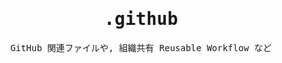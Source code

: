 <samp>
<h1 align="center">.github</h1>

<!-- Badge -->
<p align="center">
</p>

<!-- About this Project -->
<p align="center">
GitHub 関連ファイルや, 組織共有 Reusable Workflow など
</p>
<br />

</samp>
